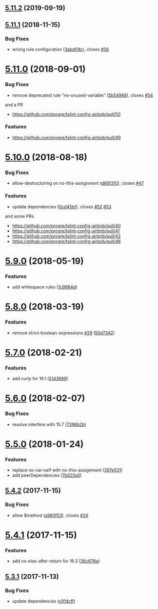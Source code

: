 <a name="5.11.2"></a>
## [5.11.2](https://github.com/progre/tslint-config-airbnb/compare/5.11.1...5.11.2) (2019-09-19)



<a name="5.11.1"></a>
## [5.11.1](https://github.com/progre/tslint-config-airbnb/compare/5.11.0...5.11.1) (2018-11-15)


### Bug Fixes

* wrong rule configuration ([3abd09c](https://github.com/progre/tslint-config-airbnb/commit/3abd09c)), closes [#56](https://github.com/progre/tslint-config-airbnb/issues/56)



<a name="5.11.0"></a>
# [5.11.0](https://github.com/progre/tslint-config-airbnb/compare/5.10.0...5.11.0) (2018-09-01)


### Bug Fixes

* remove deprecated rule "no-unused-variable" ([5b54968](https://github.com/progre/tslint-config-airbnb/commit/5b54968)), closes [#54](https://github.com/progre/tslint-config-airbnb/issues/54)

and a PR

* https://github.com/progre/tslint-config-airbnb/pull/50


### Features

* https://github.com/progre/tslint-config-airbnb/pull/49


<a name="5.10.0"></a>
# [5.10.0](https://github.com/progre/tslint-config-airbnb/compare/5.9.2...5.10.0) (2018-08-18)


### Bug Fixes

* allow-destructuring on no-this-assignment ([d80f2f0](https://github.com/progre/tslint-config-airbnb/commit/d80f2f0)), closes [#47](https://github.com/progre/tslint-config-airbnb/issues/47)


### Features

* update dependencies ([0cd45bf](https://github.com/progre/tslint-config-airbnb/commit/0cd45bf)), closes [#52](https://github.com/progre/tslint-config-airbnb/issues/52) [#53](https://github.com/progre/tslint-config-airbnb/issues/53)

and some PRs

* https://github.com/progre/tslint-config-airbnb/pull/40
* https://github.com/progre/tslint-config-airbnb/pull/41
* https://github.com/progre/tslint-config-airbnb/pull/42
* https://github.com/progre/tslint-config-airbnb/pull/48

<a name="5.9.0"></a>
# [5.9.0](https://github.com/progre/tslint-config-airbnb/compare/5.8.0...5.9.0) (2018-05-19)


### Features

* add whitespace rules ([1c9864d](https://github.com/progre/tslint-config-airbnb/commit/1c9864d))



<a name="5.8.0"></a>
# [5.8.0](https://github.com/progre/tslint-config-airbnb/compare/5.7.0...5.8.0) (2018-03-19)


### Features

* remove strict-boolean-expressions [#29](https://github.com/progre/tslint-config-airbnb/issues/29) ([50d7342](https://github.com/progre/tslint-config-airbnb/commit/50d7342))



<a name="5.7.0"></a>
# [5.7.0](https://github.com/progre/tslint-config-airbnb/compare/5.6.0...5.7.0) (2018-02-21)


### Features

* add curly for 16.1 ([5143689](https://github.com/progre/tslint-config-airbnb/commit/5143689))



<a name="5.6.0"></a>
# [5.6.0](https://github.com/progre/tslint-config-airbnb/compare/5.5.0...5.6.0) (2018-02-07)


### Bug Fixes

* resolve interfere with 15.7 ([7396b2b](https://github.com/progre/tslint-config-airbnb/commit/7396b2b))



<a name="5.5.0"></a>
# [5.5.0](https://github.com/progre/tslint-config-airbnb/compare/5.4.2...5.5.0) (2018-01-24)


### Features

* replace no-var-self with no-this-assignment ([397e531](https://github.com/progre/tslint-config-airbnb/commit/397e531))
* add peerDependencies ([7b620a5](https://github.com/progre/tslint-config-airbnb/commit/7b620a5))



<a name="5.4.2"></a>
## [5.4.2](https://github.com/progre/tslint-config-airbnb/compare/5.4.1...5.4.2) (2017-11-15)


### Bug Fixes

* allow $method ([a980f53](https://github.com/progre/tslint-config-airbnb/commit/a980f53)), closes [#24](https://github.com/progre/tslint-config-airbnb/issues/24)



<a name="5.4.1"></a>
# [5.4.1](https://github.com/progre/tslint-config-airbnb/compare/5.3.0...5.4.1) (2017-11-15)


### Features

* add no-else-after-return for 16.3 ([36c678a](https://github.com/progre/tslint-config-airbnb/commit/36c678a))



<a name="5.3.1"></a>
## [5.3.1](https://github.com/progre/tslint-config-airbnb/compare/5.3.0...5.3.1) (2017-11-13)


### Bug Fixes

* update dependencies ([c91dcff](https://github.com/progre/tslint-config-airbnb/commit/c91dcff))



